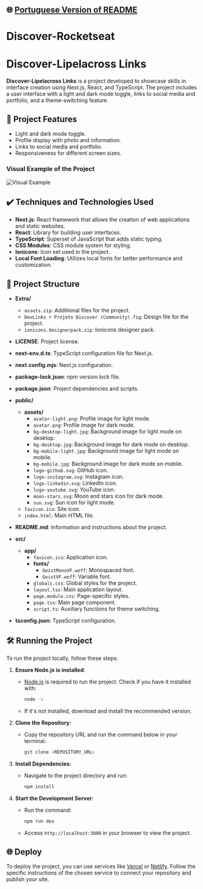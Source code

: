 ## 🌐 [Portuguese Version of README](README.md)

# Discover-Rocketseat
# Discover-Lipelacross Links

**Discover-Lipelacross Links** is a project developed to showcase skills in interface creation using Next.js, React, and TypeScript. The project includes a user interface with a light and dark mode toggle, links to social media and portfolio, and a theme-switching feature.

## 🔨 Project Features

- Light and dark mode toggle.
- Profile display with photo and information.
- Links to social media and portfolio.
- Responsiveness for different screen sizes.

### Visual Example of the Project

![Visual Example](public/assets/preview.png) <!-- Make sure to replace the image link with the correct one -->

## ✔️ Techniques and Technologies Used

- **Next.js**: React framework that allows the creation of web applications and static websites.
- **React**: Library for building user interfaces.
- **TypeScript**: Superset of JavaScript that adds static typing.
- **CSS Modules**: CSS module system for styling.
- **Ionicons**: Icon set used in the project.
- **Local Font Loading**: Utilizes local fonts for better performance and customization.

## 📁 Project Structure

- **Extra/**
    - `assets.zip`: Additional files for the project.
    - `DevLinks • Projeto Discover (Community).fig`: Design file for the project.
    - `ionicons.designerpack.zip`: Ionicons designer pack.

- **LICENSE**: Project license.

- **next-env.d.ts**: TypeScript configuration file for Next.js.

- **next.config.mjs**: Next.js configuration.

- **package-lock.json**: npm version lock file.

- **package.json**: Project dependencies and scripts.

- **public/**
    - **assets/**
        - `avatar-light.png`: Profile image for light mode.
        - `avatar.png`: Profile image for dark mode.
        - `bg-desktop-light.jpg`: Background image for light mode on desktop.
        - `bg-desktop.jpg`: Background image for dark mode on desktop.
        - `bg-mobile-light.jpg`: Background image for light mode on mobile.
        - `bg-mobile.jpg`: Background image for dark mode on mobile.
        - `logo-github.svg`: GitHub icon.
        - `logo-instagram.svg`: Instagram icon.
        - `logo-linkedin.svg`: LinkedIn icon.
        - `logo-youtube.svg`: YouTube icon.
        - `moon-stars.svg`: Moon and stars icon for dark mode.
        - `sun.svg`: Sun icon for light mode.
    - `favicon.ico`: Site icon.
    - `index.html`: Main HTML file.

- **README.md**: Information and instructions about the project.

- **src/**
    - **app/**
        - `favicon.ico`: Application icon.
        - **fonts/**
            - `GeistMonoVF.woff`: Monospaced font.
            - `GeistVF.woff`: Variable font.
        - `globals.css`: Global styles for the project.
        - `layout.tsx`: Main application layout.
        - `page.module.css`: Page-specific styles.
        - `page.tsx`: Main page component.
        - `script.ts`: Auxiliary functions for theme switching.

- **tsconfig.json**: TypeScript configuration.

## 🛠️ Running the Project

To run the project locally, follow these steps:

1. **Ensure Node.js is installed**:
    - [Node.js](https://nodejs.org/) is required to run the project. Check if you have it installed with:

      ```bash
      node -v
      ```

    - If it's not installed, download and install the recommended version.

2. **Clone the Repository**:
    - Copy the repository URL and run the command below in your terminal:

      ```bash
      git clone <REPOSITORY_URL>
      ```

3. **Install Dependencies**:
    - Navigate to the project directory and run:

      ```bash
      npm install
      ```

4. **Start the Development Server**:
    - Run the command:

      ```bash
      npm run dev
      ```

    - Access `http://localhost:3000` in your browser to view the project.

## 🌐 Deploy

To deploy the project, you can use services like [Vercel](https://vercel.com/) or [Netlify](https://www.netlify.com/). Follow the specific instructions of the chosen service to connect your repository and publish your site.
